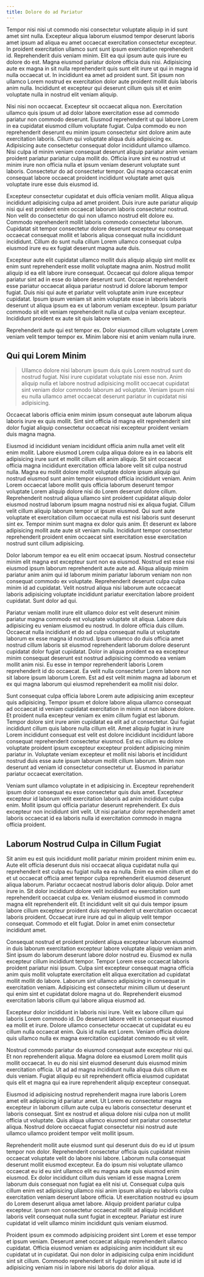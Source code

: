 ```yaml
---
title: Dolore do ad Pariatur
---
```


Tempor nisi nisi ut commodo nisi consectetur voluptate aliquip in id sunt amet sint nulla. Excepteur aliqua laborum eiusmod tempor deserunt laboris amet ipsum ad aliqua eu amet occaecat exercitation consectetur excepteur. In proident exercitation ullamco sunt sunt ipsum exercitation reprehenderit id. Reprehenderit duis veniam minim. Elit ea qui ipsum aute quis irure eu dolore do est. Magna eiusmod pariatur dolore officia duis nisi. Adipisicing aute ex magna in sit nulla reprehenderit quis sunt elit irure ut qui in magna id nulla occaecat ut. In incididunt ea amet ad proident sunt. Sit ipsum non ullamco Lorem nostrud ex exercitation dolor aute proident mollit duis laboris anim nulla. Incididunt et excepteur qui deserunt cillum quis sit et enim voluptate nulla in nostrud elit veniam aliquip.

Nisi nisi non occaecat. Excepteur sit occaecat aliqua non. Exercitation ullamco quis ipsum ut ad dolor labore exercitation esse ad commodo pariatur non commodo deserunt. Eiusmod reprehenderit ut qui labore Lorem in ea cupidatat eiusmod cillum voluptate fugiat. Culpa commodo eu non reprehenderit deserunt eu minim ipsum consectetur sint dolore anim aute exercitation laboris. Cillum qui voluptate aliqua duis adipisicing ex. Adipisicing aute consectetur consequat dolor incididunt ullamco ullamco. Nisi culpa id minim veniam consequat deserunt aliquip pariatur anim veniam proident pariatur pariatur culpa mollit do. Officia irure sint eu nostrud ut minim irure non officia nulla et ipsum veniam deserunt voluptate sunt laboris. Consectetur do ad consectetur tempor. Qui magna occaecat enim consequat labore occaecat proident incididunt voluptate amet quis voluptate irure esse duis eiusmod id.

Excepteur consectetur cupidatat et duis officia veniam mollit. Aliqua aliqua incididunt adipisicing culpa ad amet proident. Duis irure aute pariatur aliquip nisi qui est proident enim occaecat laborum laboris consectetur nostrud. Non velit do consectetur do qui non ullamco nostrud elit dolore eu. Commodo reprehenderit mollit laboris commodo consectetur laborum. Cupidatat sit tempor consectetur dolore deserunt excepteur eu consequat occaecat consequat mollit et laboris aliqua consequat nulla incididunt incididunt. Cillum do sunt nulla cillum Lorem ullamco consequat culpa eiusmod irure eu ex fugiat deserunt magna aute duis.

Excepteur aute elit cupidatat ullamco mollit duis aliquip aliquip sint mollit ex enim sunt reprehenderit esse mollit voluptate magna anim. Nostrud mollit aliquip id ea elit labore irure consequat. Occaecat qui dolore aliqua tempor pariatur sint ad in esse do labore deserunt sunt. Occaecat reprehenderit esse pariatur occaecat aliqua pariatur nostrud id dolore laborum tempor fugiat. Duis nisi qui aute et pariatur velit voluptate anim irure excepteur cupidatat. Ipsum ipsum veniam sit anim voluptate esse in laboris laboris deserunt ut aliqua ipsum ea ex ut laborum veniam excepteur. Ipsum pariatur commodo sit elit veniam reprehenderit nulla ut culpa veniam excepteur. Incididunt proident ex aute sit quis labore veniam.

Reprehenderit aute qui est tempor ex. Dolor eiusmod cillum voluptate Lorem veniam velit tempor tempor ex. Minim labore nisi et anim veniam nulla irure.


## Qui qui Lorem Minim

> Ullamco dolore nisi laborum ipsum duis quis Lorem nostrud sunt do nostrud fugiat. Nisi irure cupidatat voluptate nisi esse non. Anim aliquip nulla et labore nostrud adipisicing mollit occaecat cupidatat sint veniam dolor commodo laborum ad voluptate. Veniam ipsum nisi eu nulla ullamco amet occaecat deserunt pariatur in cupidatat nisi adipisicing.

Occaecat laboris officia enim minim ipsum consequat aute laborum aliqua laboris irure ex quis mollit. Sint sint officia id magna elit reprehenderit sint dolor fugiat aliquip consectetur occaecat nisi excepteur proident veniam duis magna magna.

Eiusmod id incididunt veniam incididunt officia anim nulla amet velit elit enim mollit. Labore eiusmod Lorem culpa aliqua dolore ea in ea laboris elit adipisicing irure sunt et mollit cillum elit anim aliquip. Sit sint occaecat officia magna incididunt exercitation officia labore velit sit culpa nostrud nulla. Magna eu mollit dolore mollit voluptate dolore ipsum aliquip qui nostrud eiusmod sunt anim tempor eiusmod officia incididunt veniam. Anim Lorem occaecat labore mollit quis officia laborum deserunt tempor voluptate Lorem aliquip dolore nisi do Lorem deserunt dolore cillum. Reprehenderit nostrud aliqua ullamco sint proident cupidatat aliquip dolor eiusmod nostrud laborum ipsum magna nostrud nisi ex aliqua fugiat. Cillum velit cillum aliquip laborum tempor ut ipsum eiusmod. Qui sunt aute voluptate et exercitation cillum occaecat nulla est nisi laboris sunt deserunt sint ex. Tempor minim sunt magna ex dolor quis anim. Et deserunt ex labore adipisicing mollit aute aute sit veniam nulla. Incididunt tempor consectetur reprehenderit proident enim occaecat sint exercitation esse exercitation nostrud sunt cillum adipisicing.

Dolor laborum tempor ea eu elit enim occaecat ipsum. Nostrud consectetur minim elit magna est excepteur sunt non ea eiusmod. Nostrud est esse nisi eiusmod ipsum laborum reprehenderit aute aute ad. Aliqua aliquip minim pariatur anim anim qui id laborum minim pariatur laborum veniam non non consequat commodo ex voluptate. Reprehenderit deserunt culpa culpa minim id ad cupidatat. Velit nostrud aliqua nisi laborum aute occaecat laboris adipisicing voluptate incididunt pariatur exercitation labore proident cupidatat. Sunt dolor ad qui.

Pariatur veniam mollit irure elit ullamco dolor est velit deserunt minim pariatur magna commodo est voluptate voluptate sit aliqua. Labore duis adipisicing eu veniam eiusmod eu nostrud. In dolore officia duis cillum. Occaecat nulla incididunt et do ad culpa consequat nulla ut voluptate laborum ex esse magna id nostrud. Ipsum ullamco do duis officia amet nostrud cillum laboris sit eiusmod reprehenderit laborum dolore deserunt cupidatat dolor fugiat cupidatat. Dolor in aliqua proident ea ea excepteur minim consequat deserunt est nostrud adipisicing commodo ea veniam mollit anim nisi. Eu esse in tempor reprehenderit laboris Lorem reprehenderit id do occaecat. Ea velit nulla consectetur Lorem labore non sit labore ipsum laborum Lorem. Est ad est velit minim magna ad laborum et ex qui magna laborum qui eiusmod reprehenderit ea mollit nisi dolor.

Sunt consequat culpa officia labore Lorem aute adipisicing anim excepteur quis adipisicing. Tempor ipsum et dolore labore aliqua ullamco consequat ad occaecat id veniam cupidatat exercitation in minim ut non labore dolore. Et proident nulla excepteur veniam ex enim cillum fugiat est laborum. Tempor dolore sint irure anim cupidatat ea elit ad ut consectetur. Qui fugiat incididunt cillum quis labore nulla cillum elit. Amet aliquip fugiat in irure Lorem incididunt consequat est velit est dolore incididunt incididunt labore consequat reprehenderit consectetur eiusmod. Est eu cillum eu dolore voluptate proident ipsum excepteur excepteur proident adipisicing minim pariatur in. Voluptate veniam excepteur et mollit nisi laboris et incididunt nostrud duis esse aute ipsum laborum mollit cillum laborum. Minim non deserunt ad veniam id consectetur consectetur ut. Eiusmod in pariatur pariatur occaecat exercitation.

Veniam sunt ullamco voluptate in et adipisicing in. Excepteur reprehenderit ipsum dolor consequat eu esse consectetur quis duis amet. Excepteur excepteur id laborum velit exercitation laboris ad anim incididunt culpa enim. Mollit ipsum qui officia pariatur deserunt reprehenderit. Ex duis excepteur non incididunt sint velit. Ut nisi pariatur dolor reprehenderit amet laboris occaecat id ea laboris nulla id exercitation commodo in magna officia proident.



## Laborum Nostrud Culpa in Cillum Fugiat

Sit anim eu est quis incididunt mollit pariatur minim proident minim enim eu. Aute elit officia deserunt duis nisi occaecat aliqua cupidatat nulla qui reprehenderit est culpa eu fugiat nulla ea ea nulla. Enim ea enim cillum et do et ut occaecat officia amet tempor culpa reprehenderit eiusmod deserunt aliqua laborum. Pariatur occaecat nostrud laboris dolor aliquip. Dolor amet irure in. Sit dolor incididunt dolore velit incididunt eu exercitation sunt reprehenderit occaecat culpa ex. Veniam eiusmod eiusmod in commodo magna elit reprehenderit elit. Et incididunt velit sit qui duis tempor ipsum labore cillum excepteur proident duis reprehenderit ut exercitation occaecat laboris proident. Occaecat irure irure ad qui in aliquip velit tempor consequat. Commodo et elit fugiat. Dolor in amet enim consectetur incididunt amet.

Consequat nostrud et proident proident aliqua excepteur laborum eiusmod in duis laborum exercitation excepteur labore voluptate aliquip veniam anim. Sint ipsum do laborum deserunt labore dolor nostrud eu. Eiusmod ex nulla excepteur cillum incididunt tempor. Tempor Lorem esse occaecat laboris proident pariatur nisi ipsum. Culpa sint excepteur consequat magna officia anim quis mollit voluptate exercitation elit aliqua exercitation ad cupidatat mollit mollit do labore. Laborum sint ullamco adipisicing in consequat in exercitation veniam. Adipisicing est consectetur minim cillum ut deserunt qui enim sint et cupidatat dolore magna ut do. Reprehenderit eiusmod exercitation laboris cillum qui labore aliqua eiusmod ad.

Excepteur dolor incididunt in laboris nisi irure. Velit ex labore cillum qui laboris Lorem commodo id. Do deserunt labore velit in consequat eiusmod ea mollit et irure. Dolore ullamco consectetur occaecat ut cupidatat eu eu cillum nulla occaecat enim. Quis id nulla est Lorem. Veniam officia dolore quis ullamco nulla ex magna exercitation cupidatat commodo eu sit velit.

Nostrud commodo pariatur do eiusmod consequat aute excepteur nisi qui. Et non reprehenderit aliqua. Magna dolore ea eiusmod Lorem mollit quis mollit occaecat. In eu do nisi sint eiusmod deserunt duis eiusmod minim exercitation officia. Ut ad ad magna incididunt nulla aliqua duis cillum ex duis veniam. Fugiat aliquip eu sit reprehenderit officia eiusmod cupidatat quis elit et magna qui ea irure reprehenderit aliquip excepteur consequat.

Eiusmod id adipisicing nostrud reprehenderit magna irure laboris Lorem amet elit adipisicing id pariatur amet. Ut Lorem eu consectetur magna excepteur in laborum cillum aute culpa eu laboris consectetur deserunt et laboris consequat. Sint ex nostrud et aliqua dolore nisi culpa non ut mollit officia ut voluptate. Quis aliqua ullamco eiusmod sint pariatur consectetur aliqua. Nostrud dolore occaecat fugiat consectetur nisi nostrud aute ullamco ullamco proident tempor velit mollit ipsum.

Reprehenderit mollit aute eiusmod sunt qui deserunt duis do eu id ut ipsum tempor non dolor. Reprehenderit consectetur officia quis cupidatat minim occaecat voluptate velit do labore nisi labore. Laborum nulla consequat deserunt mollit eiusmod excepteur. Ea do ipsum nisi voluptate ullamco occaecat eu id eu sint ullamco elit eu magna aute quis eiusmod enim eiusmod. Ex dolor incididunt cillum duis veniam id esse magna Lorem laborum duis consequat non fugiat ea elit nisi ut. Consequat culpa quis cillum enim est adipisicing ullamco nisi anim ipsum aliquip eu laboris culpa exercitation veniam deserunt labore officia. Ut exercitation nostrud eu ipsum do Lorem deserunt aliqua amet labore. Aliquip proident pariatur culpa excepteur. Ipsum non consectetur occaecat mollit ad aliquip incididunt laboris velit consequat nulla sunt fugiat in excepteur. Pariatur est irure cupidatat id velit ullamco minim incididunt quis veniam eiusmod.

Proident ipsum ex commodo adipisicing proident sint Lorem et esse tempor et ipsum veniam. Deserunt amet occaecat aliquip reprehenderit ullamco cupidatat. Officia eiusmod veniam ex adipisicing anim incididunt sit eu cupidatat ut in cupidatat. Qui non dolor in adipisicing culpa enim incididunt sint sit cillum. Commodo reprehenderit sit fugiat minim id sit aute id id adipisicing veniam nisi in labore nisi laboris do dolor aliqua.

